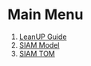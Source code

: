 # Main Menu

1. [LeanUP Guide](/LeanUP/readme.md)
2. [SIAM Model](/SIAM/SIAM.EnterpriseModel/index.html)
3. [SIAM TOM](/SIAM/SIAM.TOM/index.html)
